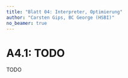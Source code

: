 ```yaml
---
title: "Blatt 04: Interpreter, Optimierung"
author: "Carsten Gips, BC George (HSBI)"
no_beamer: true
---
```


<!--  pandoc -s -f markdown -t markdown+smart-grid_tables-multiline_tables-simple_tables --columns=94  sheet04.md  -o xxx.md  -->


# A4.1: TODO

TODO
